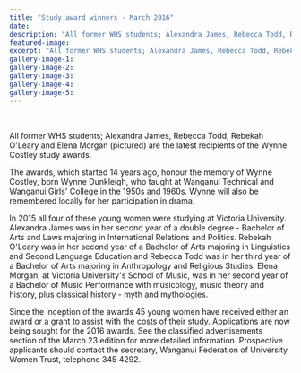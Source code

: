 ```yaml
---
title: "Study award winners - March 2016"
date: 
description: "All former WHS students; Alexandra James, Rebecca Todd, Rebekah O'Leary and Elena Morgan are the latest recipients of the Wynne Costley study awards, Wanganui Midweek article 30/3/16..."
featured-image: 
excerpt: "All former WHS students; Alexandra James, Rebecca Todd, Rebekah O'Leary and Elena Morgan are the latest recipients of the Wynne Costley study awards, Wanganui Midweek article 30/3/16..."
gallery-image-1: 
gallery-image-2: 
gallery-image-3: 
gallery-image-4: 
gallery-image-5: 
---
```


<p>&nbsp;</p>
<p>All former WHS students; Alexandra James, Rebecca Todd, Rebekah O'Leary and Elena Morgan (pictured) are the latest recipients of the Wynne Costley study awards.&nbsp;</p>
<p>The awards, which started 14 years ago, honour the memory of Wynne Costley, born Wynne Dunkleigh, who taught at Wanganui Technical and Wanganui Girls' College in the 1950s and 1960s. Wynne will also be remembered locally for her participation in drama.</p>
<p>In 2015 all four of these young women were studying at Victoria University. Alexandra James was in her second year of a double degree - Bachelor of Arts and Laws majoring in International Relations and Politics. Rebekah O'Leary was in her second year of a Bachelor of Arts majoring in Linguistics and Second Language Education and Rebecca Todd was in her third year of a Bachelor of Arts majoring in Anthropology and Religious Studies. Elena Morgan, at Victoria University's School of Music, was in her second year of a Bachelor of Music Performance with musicology, music theory and history, plus classical history - myth and mythologies.</p>
<p>Since the inception of the awards 45 young women have received either an award or a grant to assist with the costs of their study. Applications are now being sought for the 2016 awards. See the classified advertisements section of the March 23 edition for more detailed information. Prospective applicants should contact the secretary, Wanganui Federation of University Women Trust, telephone 345 4292.</p>

